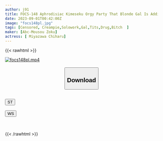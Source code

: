 ```yaml
---
author: j91
title: FOCS-148 Aphrodisiac Kimeseku Orgy Party That Blonde Gal Is Addicted To Aheiki Oma This Is A Mass Incontinence Due To Explosion Of Sensitivity Brain Bug Creampie Ascension Chiharu Miyazawa
date: 2023-09-01T00:42:00Z
image: "focs148pl.jpg"
tags: [Censored, Creampie,Solowork,Gal,Tits,Drug,Bitch	]
maker: [Abc-Mousou Zoku]
actress: [ Miyazawa Chiharu]
---
```



{{< rawhtml >}}

<div class="video" data-videoid="bGOqkwWeR8fPj9Q">
    <a href="javascript:;">
        <img src="https://my.j91.asia/posts/focs148pl/focs148pl.jpg" width="WIDTH" height="HEIGHT" alt="focs148pl.mp4" loading="lazy">
    </a>
</div>

<script type="text/javascript" src="https://j91.asia/asset/on-demand-st.js"></script>

<br>
  <link rel="stylesheet" href="https://j91.asia/asset/bs5.css">
  
  <center>
  <button class="btn btn-primary" type="button" data-bs-toggle="collapse" data-bs-target=".multi-collapse" aria-expanded="false" aria-controls="multiCollapseExample1 multiCollapseExample2"><h2>Download</h2></button></center>
</p>
<div class="row">
  <div class="col">
    <div class="collapse multi-collapse" id="multiCollapseExample1">
      <div class="card card-body">
	      	      <br>
<div class="buttons">  
<a href="https://streamtape.to/v/bGOqkwWeR8fPj9Q"><button class="btn-hover color-3"><i class="fa fa-download"></i> ST</button></a></div>
    </div>
  </div>
</div>
  <div class="col">
    <div class="collapse multi-collapse" id="multiCollapseExample2">
      <div class="card card-body">
	      <br>
<div class="buttons">
    <a href="https://wolfstream.tv/ugv437scfnqp"><button class="btn-hover color-9"><i class="fa fa-download"></i> WS</button></a></div>
<br><br>
      </div>
    </div>
  </div>
</div>

{{< /rawhtml >}}

